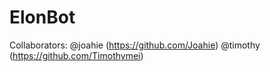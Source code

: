 # ElonBot
Collaborators: @joahie (https://github.com/Joahie) @timothy (https://github.com/Timothymei)
